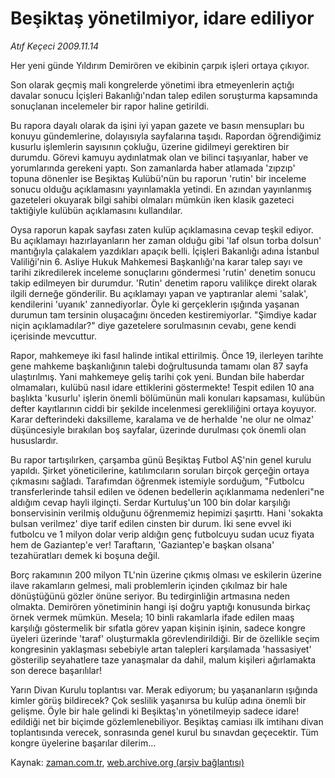 # Beşiktaş yönetilmiyor, idare ediliyor

*Atıf Keçeci 2009.11.14*

<tr><td class="metin" colspan="2" style="padding-top: 20px; padding-left: 5px; ">Her yeni günde Yıldırım Demirören ve ekibinin çarpık işleri ortaya çıkıyor.</td></tr><tr><td class="metin" colspan="2" style="padding-top: 20px; padding-left: 5px; "><p>Son olarak geçmiş mali kongrelerde yönetimi ibra etmeyenlerin açtığı davalar sonucu İçişleri Bakanlığı'ndan talep edilen soruşturma kapsamında sonuçlanan incelemeler bir rapor haline getirildi.
<p>Bu rapora dayalı olarak da işini iyi yapan gazete ve basın mensupları bu konuyu gündemlerine, dolayısıyla sayfalarına taşıdı. Rapordan öğrendiğimiz kusurlu işlemlerin sayısının çokluğu, üzerine gidilmeyi gerektiren bir durumdu. Görevi kamuyu aydınlatmak olan ve bilinci taşıyanlar, haber ve yorumlarında gerekeni yaptı. Son zamanlarda haber atlamada 'zıpzıp' topuna dönenler ise Beşiktaş Kulübü'nün bu raporun 'rutin' bir inceleme sonucu olduğu açıklamasını yayınlamakla yetindi. En azından yayınlanmış gazeteleri okuyarak bilgi sahibi olmaları mümkün iken klasik gazeteci taktiğiyle kulübün açıklamasını kullandılar.
<p>Oysa raporun kapak sayfası zaten kulüp açıklamasına cevap teşkil ediyor. Bu açıklamayı hazırlayanların her zaman olduğu gibi 'laf olsun torba dolsun' mantığıyla çalakalem yazdıkları apaçık belli. İçişleri Bakanlığı adına İstanbul Valiliği'nin 6. Asliye Hukuk Mahkemesi Başkanlığı'na karar talep sayı ve tarihi zikredilerek inceleme sonuçlarını göndermesi 'rutin' denetim sonucu takip edilmeyen bir durumdur. 'Rutin' denetim raporu valilikçe direkt olarak ilgili derneğe gönderilir. Bu açıklamayı yapan ve yaptıranlar alemi 'salak', kendilerini 'uyanık' zannediyorlar. Öyle ki gerçeklerin ışığında yaşanan durumun tam tersinin oluşacağını önceden kestiremiyorlar. "Şimdiye kadar niçin açıklamadılar?" diye gazetelere sorulmasının cevabı, gene kendi içerisinde mevcuttur.
<p>Rapor, mahkemeye iki fasıl halinde intikal ettirilmiş. Önce 19, ilerleyen tarihte gene mahkeme başkanlığının talebi doğrultusunda tamamı olan 87 sayfa ulaştırılmış. Yani mahkemeye geliş tarihi çok yeni. Bundan bile haberdar olmamaları, kulübü nasıl idare ettiklerini göstermekte! Tespit edilen 10 ana başlıkta 'kusurlu' işlerin önemli bölümünün mali konuları kapsaması, kulübün defter kayıtlarının ciddi bir şekilde incelenmesi gerekliliğini ortaya koyuyor. Karar defterindeki daksilleme, karalama ve de herhalde 'ne olur ne olmaz' düşüncesiyle bırakılan boş sayfalar, üzerinde durulması çok önemli olan hususlardır.
<p>Bu rapor tartışılırken, çarşamba günü Beşiktaş Futbol AŞ'nin genel kurulu yapıldı. Şirket yöneticilerine, katılımcıların soruları birçok gerçeğin ortaya çıkmasını sağladı. Tarafımdan öğrenmek istemiyle sorduğum, "Futbolcu transferlerinde tahsil edilen ve ödenen bedellerin açıklanmama nedenleri"ne aldığım cevap hayli ilginçti. Serdar Kurtuluş'un 100 bin dolar karşılığı bonservisinin verilmiş olduğunu öğrenmemiz hepimizi şaşırttı. Hani 'sokakta bulsan verilmez' diye tarif edilen cinsten bir durum. İki sene evvel iki futbolcu ve 1 milyon dolar verip aldığın genç futbolcuyu sudan ucuz fiyata hem de Gaziantep'e ver! Taraftarın, 'Gaziantep'e başkan olsana' tezahüratları demek ki boşuna değil.
<p>Borç rakamının 200 milyon TL'nin üzerine çıkmış olması ve eskilerin üzerine ilave rakamların gelmesi, mali problemlerin içinden çıkılmaz bir hale dönüştüğünü gözler önüne seriyor. Bu tedirginliğin artmasına neden olmakta. Demirören yönetiminin hangi işi doğru yaptığı konusunda birkaç örnek vermek mümkün. Mesela; 10 binli rakamlarla ifade edilen maaş karşılığı göstermelik bir sıfatla görev yapan kişinin işinin, sadece kongre üyeleri üzerinde 'taraf' oluşturmakla görevlendirildiği. Bir de özellikle seçim kongresinin yaklaşması sebebiyle artan talepleri karşılamada 'hassasiyet' gösterilip seyahatlere taze yanaşmalar da dahil, malum kişileri ağırlamakta son derece başarılılar!
<p>Yarın Divan Kurulu toplantısı var. Merak ediyorum; bu yaşananların ışığında kimler görüş bildirecek? Çok seslilik yaşanırsa bu kulüp adına önemli bir gelişme. Öyle bir hale gelindi ki Beşiktaş'ın yönetilmeyip sadece idare! edildiği net bir biçimde gözlemlenebiliyor. Beşiktaş camiası ilk imtihanı divan toplantısında verecek, sonrasında genel kurul bu sınavdan geçecektir. Tüm kongre üyelerine başarılar dilerim...<br/></p></p></p></p></p></p></p></td></tr>

Kaynak: [zaman.com.tr](http://zaman.com.tr/yazar.do?yazino=915570), [web.archive.org (arşiv bağlantısı)](http://web.archive.org/web/20091115100939/http://zaman.com.tr:80/yazar.do?yazino=915570)
